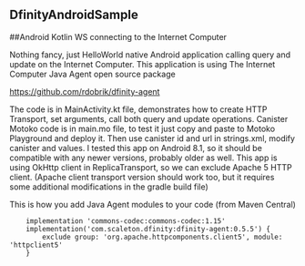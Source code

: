 ## DfinityAndroidSample
##Android Kotlin WS connecting to the Internet Computer

Nothing fancy, just HelloWorld native Android application calling query and update on the Internet Computer. 
This application is using The Internet Computer Java Agent open source package

<a href="https://github.com/rdobrik/dfinity-agent">
https://github.com/rdobrik/dfinity-agent
</a>

The code is in MainActivity.kt file, demonstrates how to create HTTP Transport, set arguments, call both query and update operations.
Canister Motoko code is in main.mo file, to test it just copy and paste to Motoko Playground and deploy it. Then use canister id and url in strings.xml, modify canister and values.
I tested this app on Android 8.1, so it should be compatible with any newer versions, probably older as well.
This app is using OkHttp client in ReplicaTransport, so we can exclude Apache 5 HTTP client. (Apache client transport version should work too, but it requires some additional modifications in the gradle build file)

This is how you add Java Agent modules to your code (from Maven Central)

```
    implementation 'commons-codec:commons-codec:1.15'
    implementation('com.scaleton.dfinity:dfinity-agent:0.5.5') {
        exclude group: 'org.apache.httpcomponents.client5', module: 'httpclient5'
    }
```